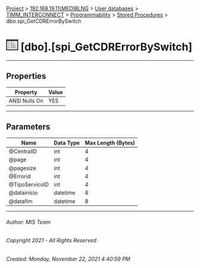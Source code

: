 #### 

[Project](../../../../../index.md) > [192.168.19.11\\MEDIBLNG](../../../../index.md) > [User databases](../../../index.md) > [TIMM_INTERCONNECT](../../index.md) > [Programmability](../index.md) > [Stored Procedures](Stored_Procedures.md) > dbo.spi_GetCDRErrorBySwitch

# ![Stored Procedures](../../../../../Images/StoredProcedure32.png) [dbo].[spi_GetCDRErrorBySwitch]

---

## <a name="#properties"></a>Properties

| Property | Value |
|---|---|
| ANSI Nulls On | YES |


---

## <a name="#parameters"></a>Parameters

| Name | Data Type | Max Length (Bytes) |
|---|---|---|
| @CentralID | int | 4 |
| @page | int | 4 |
| @pagesize | int | 4 |
| @Errorid | int | 4 |
| @TipoServicoID | int | 4 |
| @datainicio | datetime | 8 |
| @datafim | datetime | 8 |


---

###### Author:  MIS Team

###### Copyright 2021 - All Rights Reserved

###### Created: Monday, November 22, 2021 4:40:59 PM

